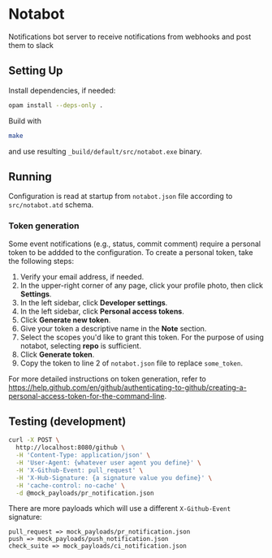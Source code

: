 # Notabot

Notifications bot server to receive notifications from webhooks and post them to slack

## Setting Up

Install dependencies, if needed:

```sh
opam install --deps-only .
```

Build with

```sh
make
```

and use resulting `_build/default/src/notabot.exe` binary.

## Running

Configuration is read at startup from `notabot.json` file according to `src/notabot.atd` schema.

### Token generation
Some event notifications (e.g., status, commit comment) require a personal token to be addded to the configuration. To create a personal token, take the following steps:
1. Verify your email address, if needed.
2. In the upper-right corner of any page, click your profile photo, then click **Settings**.
3. In the left sidebar, click **Developer settings**.
4. In the left sidebar, click **Personal access tokens**.
5. Click **Generate new token**.
6. Give your token a descriptive name in the **Note** section.
7. Select the scopes you'd like to grant this token. For the purpose of using notabot, selecting **repo** is sufficient.
8. Click **Generate token**.
9. Copy the token to line 2 of `notabot.json` file to replace `some_token`.

For more detailed instructions on token generation, refer to https://help.github.com/en/github/authenticating-to-github/creating-a-personal-access-token-for-the-command-line.

## Testing (development)

```sh
curl -X POST \
  http://localhost:8080/github \
  -H 'Content-Type: application/json' \
  -H 'User-Agent: {whatever user agent you define}' \
  -H 'X-Github-Event: pull_request' \
  -H 'X-Hub-Signature: {a signature value you define}' \
  -H 'cache-control: no-cache' \
  -d @mock_payloads/pr_notification.json
```

There are more payloads which will use a different `X-Github-Event` signature:

```
pull_request => mock_payloads/pr_notification.json
push => mock_payloads/push_notification.json
check_suite => mock_payloads/ci_notification.json
```
